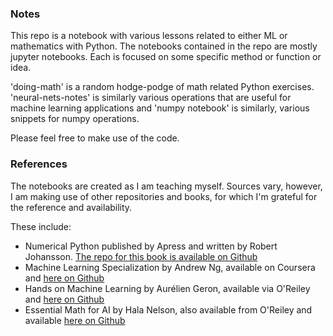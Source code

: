 ### Notes

This repo is a notebook with various lessons related to either ML or mathematics with Python. The notebooks contained in the repo are mostly jupyter notebooks. Each is focused on some specific method or function or idea.

'doing-math' is a random hodge-podge of math related Python exercises. 'neural-nets-notes' is similarly various operations that are useful for machine learning applications and 'numpy notebook' is similarly, various snippets for numpy operations.

Please feel free to make use of the code. 

### References
The notebooks are created as I am teaching myself. Sources vary, however, I am making use of other repositories and books, for which I'm grateful for the reference and availability. 

These include:
- Numerical Python published by Apress and written by Robert Johansson. [The repo for this book is available on Github](https://github.com/Apress/Numerical-Python-3rd-ed)
- Machine Learning Specialization by Andrew Ng, available on Coursera and [here on Github](https://github.com/greyhatguy007/Machine-Learning-Specialization-Coursera)
- Hands on Machine Learning by Aurélien Geron, available via O'Reiley and [here on Github](https://github.com/ageron/handson-ml3)
- Essential Math for AI by Hala Nelson, also available from O'Reiley and available [here on Github](https://github.com/halanelson/Essential-Math-For-AI)

